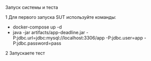 Запуск системы и теста

1 Для первого запуска SUT используйте команды:
* docker-compose up -d
* java -jar artifacts/app-deadline.jar -P:jdbc.url=jdbc:mysql://localhost:3306/app -P:jdbc.user=app -P:jdbc.password=pass

2 Запускаете тест
